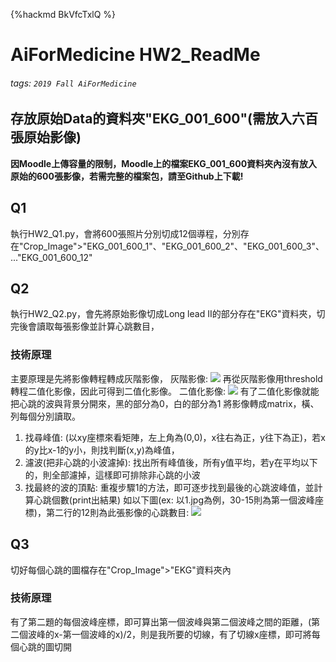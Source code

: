 {%hackmd BkVfcTxlQ %}
# **AiForMedicine HW2_ReadMe**
###### tags: `2019 Fall AiForMedicine`
## 存放原始Data的資料夾"EKG_001_600"(需放入六百張原始影像)
**因Moodle上傳容量的限制，Moodle上的檔案EKG_001_600資料夾內沒有放入原始的600張影像，若需完整的檔案包，請至Github上下載!**
## **Q1**
執行HW2_Q1.py，會將600張照片分別切成12個導程，分別存在"Crop_Image">"EKG_001_600_1"、"EKG_001_600_2"、"EKG_001_600_3"、..."EKG_001_600_12"

## **Q2**
執行HW2_Q2.py，會先將原始影像切成Long lead II的部分存在"EKG"資料夾，切完後會讀取每張影像並計算心跳數目，
### 技術原理
主要原理是先將影像轉程轉成灰階影像，
灰階影像:
![](https://i.imgur.com/xMLkmot.png)
再從灰階影像用threshold轉程二值化影像，因此可得到二值化影像。
二值化影像:
![](https://i.imgur.com/iFjeU0Z.png)
有了二值化影像就能把心跳的波與背景分開來，黑的部分為0，白的部分為1
將影像轉成matrix，橫、列每個分別讀取。
1. 找尋峰值:
(以xy座標來看矩陣，左上角為(0,0)，x往右為正，y往下為正)，若x的y比x-1的y小，則找判斷(x,y)為峰值，
2. 濾波(把非心跳的小波濾掉):
找出所有峰值後，所有y值平均，若y在平均以下的，則全部濾掉，這樣即可排除非心跳的小波
3. 找最終的波的頂點:
重複步驟1的方法，即可逐步找到最後的心跳波峰值，並計算心跳個數(print出結果)
如以下圖(ex: 以1.jpg為例，30-15則為第一個波峰座標)，第二行的12則為此張影像的心跳數目:
![](https://i.imgur.com/mQR8xlf.png)

## **Q3**
切好每個心跳的圖檔存在"Crop_Image">"EKG"資料夾內
### 技術原理
有了第二題的每個波峰座標，即可算出第一個波峰與第二個波峰之間的距離，(第二個波峰的x-第一個波峰的x)/2，則是我所要的切線，有了切線x座標，即可將每個心跳的圖切開